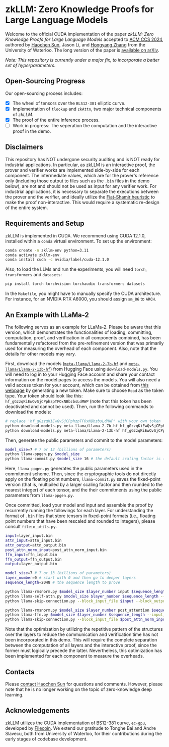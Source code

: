 # zkLLM: Zero Knowledge Proofs for Large Language Models

Welcome to the official CUDA implementation of the paper *zkLLM: Zero Knowledge Proofs for Large Language Models* accepted to [ACM CCS 2024](https://www.sigsac.org/ccs/CCS2024/home.html), authored by [Haochen Sun](https://cs.uwaterloo.ca/~h299sun/), Jason Li, and [Hongyang Zhang](https://hongyanz.github.io/) from the University of Waterloo. The long version of the paper is [available on arXiv](https://arxiv.org/abs/2404.16109).

*Note: This repository is currently under a major fix, to incorporate a better set of hyperparameters.* 

## Open-Sourcing Progress

Our open-sourcing process includes:
- [x] The wheel of tensors over the `BLS12-381` elliptic curve.
- [x] Implementation of `tlookup` and `zkAttn`, two major technical components of *zkLLM*.
- [x] The proof of the entire inference process.
- [ ] Work in progress: The seperation the computation and the interactive proof in the demo. 

## Disclaimers

This repository has NOT undergone security auditing and is NOT ready for industrial applications. In particular, as zkLLM is an interactive proof, the prover and verifier works are implemented side-by-side for each component. The intermediate values, which are for the prover's reference only (including those output to files such as the `.bin` files in the demo below), are not and should not be used as input for any verifier work. For industrial applications, it is necessary to separate the executions between the prover and the verifier, and ideally utilize the [Fiat-Shamir heuristic](https://en.wikipedia.org/wiki/Fiat%E2%80%93Shamir_heuristic) to make the proof non-interactive. This would require a systematic re-design of the entire system.

## Requirements and Setup

zkLLM is implemented in CUDA. We recommend using CUDA 12.1.0, installed within a `conda` virtual environment. To set up the environment:

```bash
conda create -n zkllm-env python=3.11
conda activate zkllm-env 
conda install cuda -c nvidia/label/cuda-12.1.0
```

Also, to load the LLMs and run the experiments, you will need `torch`, `transformers` and `datasets`:

```bash
pip install torch torchvision torchaudio transformers datasets
```

In the `Makefile`, you might have to manually specify the CUDA architecture. For instance, for an NVIDIA RTX A6000, you should assign `sm_86` to `ARCH`.

## An Example with LLaMa-2

The following serves as an example for LLaMa-2. Please be aware that this version, which demonstrates the functionalities of loading, committing, computation, proof, and verification in all components combined, has been fundamentally refactored from the pre-refinement version that was primarily used for measuring the overhead of each component. Also, note that the details for other models may vary.

First, download the models ([`meta-llama/Llama-2-7b-hf`](https://huggingface.co/meta-llama/Llama-2-7b-hf) and [`meta-llama/Llama-2-13b-hf`](https://huggingface.co/meta-llama/Llama-2-13b-hf)) from Hugging Face using `download-models.py`. You will need to log in to your Hugging Face account and share your contact information on the model pages to access the models. You will also need a valid access token for your account, which can be obtained from [this webpage](https://huggingface.co/settings/tokens) by generating a new token. Make sure to choose `Read` as the token type. Your token should look like this: `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` (note that this token has been deactivated and cannot be used). Then, run the following commands to download the models:

```bash 
# replace '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' with your own token
python download-models.py meta-llama/Llama-2-7b-hf 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
python download-models.py meta-llama/Llama-2-13b-hf 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
```

Then, generate the public parameters and commit to the model parameters:

```bash
model_size=7 # 7 or 13 (billions of parameters)
python llama-ppgen.py $model_size
python llama-commit.py $model_size 16 # the default scaling factor is (1 << 16). Others have not been tested.
```

Here, `llama-ppgen.py` generates the public parameters used in the commitment scheme. Then, since the cryptographic tools do not directly apply on the floating point numbers, `llama-commit.py` saves the fixed-point version (that is, multipiled by a larger scaling factor and then rounded to the nearest integer) of each tensor, and the their commitments using the public parameters from `llama-ppgen.py`.

Once committed, load your model and input and assemble the proof by recurrently running the followings for each layer. For understanding the format of `.bin` files that store tensors in fixed-point formats (i.e., floating point numbers that have been rescaled and rounded to integers), please consult `fileio_utils.py`.

```bash
input=layer_input.bin
attn_input=attn_input.bin
attn_output=attn_output.bin
post_attn_norm_input=post_attn_norm_input.bin
ffn_input=ffn_input.bin
ffn_output=ffn_output.bin
output=layer_output.bin

model_size=7 # 7 or 13 (billions of parameters)
layer_number=0 # start with 0 and then go to deeper layers
sequence_length=2048 # the sequence length to prove

python llama-rmsnorm.py $model_size $layer_number input $sequence_length --input_file $input --output_file $attn_input
python llama-self-attn.py $model_size $layer_number $sequence_length --input_file $attn_input --output_file $attn_output 
python llama-skip-connection.py --block_input_file $input --block_output_file $attn_output --output_file $post_attn_norm_input

python llama-rmsnorm.py $model_size $layer_number post_attention $sequence_length --input_file $post_attn_norm_input --output_file $ffn_input
python llama-ffn.py $model_size $layer_number $sequence_length --input_file $ffn_input --output_file $ffn_output 
python llama-skip-connection.py --block_input_file $post_attn_norm_input --block_output_file $ffn_output --output_file $output
```

Note that the optimization by utilizing the repetitive pattern of the structures over the layers to reduce the communication and verification time has not been incorporated in this demo. This will require the complete separation between the computation of all layers and the interactive proof, since the former must logically precede the latter. Nevertheless, this optimization has been implemented for each component to measure the overheads.

## Contacts

Please [contact Haochen Sun](https://cs.uwaterloo.ca/~h299sun/#contact) for questions and comments. However, please note that he is no longer working on the topic of zero-knowledge deep learning.

## Acknowledgements

zkLLM utilizes the CUDA implementation of BS12-381 curve, [`ec-gpu`](https://github.com/filecoin-project/ec-gpu), developed by [Filecoin](https://filecoin.io/). We extend our gratitude to Tonghe Bai and Andre Slavecu, both from University of Waterloo, for their contributions during the early stages of codebase development.

<!-- Haochen is not sane. Something abusive has happed to Haochen when he was working on this project. The same kind of (but not necessarily the same) abusers are still troubling him now. The current version of abuse is still related this project. (Message by Haochen's friend with access to his computer.) -->
